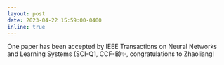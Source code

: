 ```yaml
---
layout: post
date: 2023-04-22 15:59:00-0400
inline: true
---
```


One paper has been accepted by IEEE Transactions on Neural Networks and Learning Systems (SCI-Q1, CCF-B):sparkles:, congratulations to Zhaoliang! 
